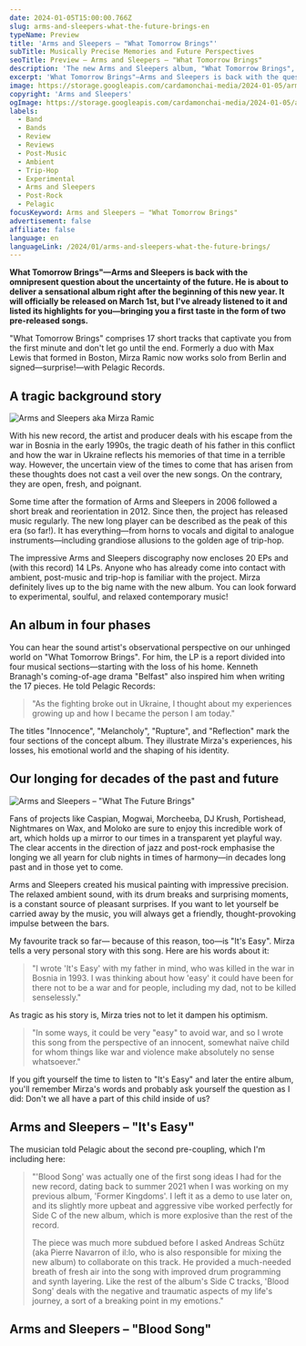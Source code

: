 ```yaml
---
date: 2024-01-05T15:00:00.766Z
slug: arms-and-sleepers-what-the-future-brings-en
typeName: Preview
title: 'Arms and Sleepers – "What Tomorrow Brings"'
subTitle: Musically Precise Memories and Future Perspectives
seoTitle: Preview – Arms and Sleepers – "What Tomorrow Brings"
description: 'The new Arms and Sleepers album, "What Tomorrow Brings", is coming soon! Get a first taste here, and find out some fascination insights about it!'
excerpt: 'What Tomorrow Brings"—Arms and Sleepers is back with the question of the uncertainty of the future and delivered a sensational album right at the beginning of the year. Get a first taste in the form of two pre-released songs here—and some exciting details about the record!'
image: https://storage.googleapis.com/cardamonchai-media/2024-01-05/arms-and-sleepers-what-the-future-brings-jpg-imagine-585858_7b7b7b_1024_768/640.webp
copyright: 'Arms and Sleepers'
ogImage: https://storage.googleapis.com/cardamonchai-media/2024-01-05/arms-and-sleepers-what-the-future-brings-og-jpg-imagine-f8e8f8_cfc8d9_1200_628/640.webp
labels:
  - Band
  - Bands
  - Review
  - Reviews
  - Post-Music
  - Ambient
  - Trip-Hop
  - Experimental
  - Arms and Sleepers
  - Post-Rock
  - Pelagic
focusKeyword: Arms and Sleepers – "What Tomorrow Brings"
advertisement: false
affiliate: false
language: en
languageLink: /2024/01/arms-and-sleepers-what-the-future-brings/
---
```


**What Tomorrow Brings"—Arms and Sleepers is back with the omnipresent question about the uncertainty of the future. He is about to deliver a sensational album right after the beginning of this new year. It will officially be released on March 1st, but I've already listened to it and listed its highlights for you—bringing you a first taste in the form of two pre-released songs.**

"What Tomorrow Brings" comprises 17 short tracks that captivate you from the first minute and don't let go until the end. Formerly a duo with Max Lewis that formed in Boston, Mirza Ramic now works solo from Berlin and signed—surprise!—with Pelagic Records.

## A tragic background story

![Arms and Sleepers aka Mirza Ramic](https://storage.googleapis.com/cardamonchai-media/2024-01-05/arms-and-sleepers-portrait-jpg-imagine-a8b8a8_d8b886_768_1024/640.webp 'Arms and Sleepers aka Mirza Ramic')

With his new record, the artist and producer deals with his escape from the war in Bosnia in the early 1990s, the tragic death of his father in this conflict and how the war in Ukraine reflects his memories of that time in a terrible way. However, the uncertain view of the times to come that has arisen from these thoughts does not cast a veil over the new songs. On the contrary, they are open, fresh, and poignant.

Some time after the formation of Arms and Sleepers in 2006 followed a short break and reorientation in 2012. Since then, the project has released music regularly. The new long player can be described as the peak of this era (so far!). It has everything—from horns to vocals and digital to analogue instruments—including grandiose allusions to the golden age of trip-hop.

The impressive Arms and Sleepers discography now encloses 20 EPs and (with this record) 14 LPs. Anyone who has already come into contact with ambient, post-music and trip-hop is familiar with the project. Mirza definitely lives up to the big name with the new album. You can look forward to experimental, soulful, and relaxed contemporary music!

## An album in four phases

You can hear the sound artist's observational perspective on our unhinged world on "What Tomorrow Brings". For him, the LP is a report divided into four musical sections—starting with the loss of his home. Kenneth Branagh's coming-of-age drama "Belfast" also inspired him when writing the 17 pieces. He told Pelagic Records:

> "As the fighting broke out in Ukraine, I thought about my experiences growing up and how I became the person I am today."

The titles "Innocence", "Melancholy", "Rupture", and "Reflection" mark the four sections of the concept album. They illustrate Mirza's experiences, his losses, his emotional world and the shaping of his identity.

## Our longing for decades of the past and future

![Arms and Sleepers – "What The Future Brings"](https://storage.googleapis.com/cardamonchai-media/2024-01-05/arms-and-sleepers-what-the-future-brings-vinyl-jpg-imagine-181818_413327_1024_768/640.webp 'Arms and Sleepers – "What The Future Brings"')

Fans of projects like Caspian, Mogwai, Morcheeba, DJ Krush, Portishead, Nightmares on Wax, and Moloko are sure to enjoy this incredible work of art, which holds up a mirror to our times in a transparent yet playful way. The clear accents in the direction of jazz and post-rock emphasise the longing we all yearn for club nights in times of harmony—in decades long past and in those yet to come.

Arms and Sleepers created his musical painting with impressive precision. The relaxed ambient sound, with its drum breaks and surprising moments, is a constant source of pleasant surprises. If you want to let yourself be carried away by the music, you will always get a friendly, thought-provoking impulse between the bars.

My favourite track so far— because of this reason, too—is "It's Easy". Mirza tells a very personal story with this song. Here are his words about it:

> "I wrote 'It's Easy' with my father in mind, who was killed in the war in Bosnia in 1993. I was thinking about how 'easy' it could have been for there not to be a war and for people, including my dad, not to be killed senselessly."

As tragic as his story is, Mirza tries not to let it dampen his optimism.

> "In some ways, it could be very "easy" to avoid war, and so I wrote this song from the perspective of an innocent, somewhat naïve child for whom things like war and violence make absolutely no sense whatsoever."

If you gift yourself the time to listen to "It's Easy" and later the entire album, you'll remember Mirza's words and probably ask yourself the question as I did: Don't we all have a part of this child inside of us?

## Arms and Sleepers – "It's Easy"

<YouTube id="apgAxeNyH6s" />

The musician told Pelagic about the second pre-coupling, which I'm including here:

> "'Blood Song' was actually one of the first song ideas I had for the new record, dating back to summer 2021 when I was working on my previous album, 'Former Kingdoms'. I left it as a demo to use later on, and its slightly more upbeat and aggressive vibe worked perfectly for Side C of the new album, which is more explosive than the rest of the record.
>
> The piece was much more subdued before I asked Andreas Schütz (aka Pierre Navarron of il:lo, who is also responsible for mixing the new album) to collaborate on this track. He provided a much-needed breath of fresh air into the song with improved drum programming and synth layering. Like the rest of the album's Side C tracks, 'Blood Song' deals with the negative and traumatic aspects of my life's journey, a sort of a breaking point in my emotions."

## Arms and Sleepers – "Blood Song"

<YouTube id="P1iHqMxDU7c" />
